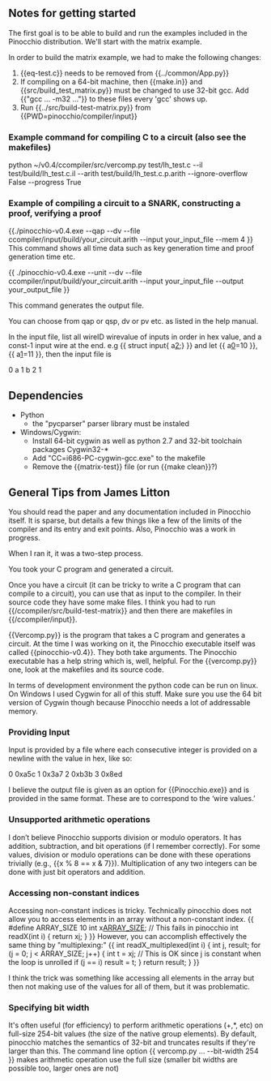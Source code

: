 ## Notes for getting started
The first goal is to be able to build and run the examples included in the Pinocchio distribution. We'll start with the matrix example.
 
In order to build the matrix example, we had to make the following changes:  
1. {{eq-test.c}} needs to be removed from {{../common/App.py}}
2. If compiling on a 64-bit machine, then {{make.in}} and {{src/build_test_matrix.py}} must be changed to use 32-bit gcc. Add {{"gcc ... -m32 ..."}} to these files every 'gcc' shows up. 
3. Run {{../src/build-test-matrix.py}} from {{PWD=pinocchio/compiler/input}}

### Example command for compiling C to a circuit (also see the makefiles)
  python ~/v0.4/ccompiler/src/vercomp.py test/lh_test.c --il test/build/lh_test.c.il --arith test/build/lh_test.c.p.arith --ignore-overflow False --progress True

### Example of compiling a circuit to a SNARK, constructing a proof, verifying a proof
{{./pinocchio-v0.4.exe --qap --dv --file ccompiler/input/build/your_circuit.arith --input your_input_file --mem 4 }}
This command shows all time data such as key generation time and proof generation time etc. 

{{ ./pinocchio-v0.4.exe --unit --dv --file ccompiler/input/build/your_circuit.arith --input your_input_file --output your_output_file }}

This command generates the output file. 

You can choose from qap or qsp, dv or pv etc. as listed in the help manual. 

In the input file, list all wireID wirevalue of inputs in order in hex value, and a const-1 input wire at the end. 
e.g {{ struct input{ a[2](2);} }} and let {{ a[0](0)=10 }}, {{ a[1](1)=11 }}, then the input file is 

0 a 
1 b 
2 1

## Dependencies
* Python
	* the "pycparser" parser library must be instaled
* Windows/Cygwin: 
	* Install 64-bit cygwin as well as python 2.7 and 32-bit toolchain packages Cygwin32-*
	* Add "CC=i686-PC-cygwin-gcc.exe" to the makefile
	* Remove the {{matrix-test}} file (or run {{make clean}}?)

## General Tips from James Litton

You should read the paper and any documentation included in Pinocchio
itself. It is sparse, but details a few things like a few of the limits
of the compiler and its entry and exit points. Also, Pinocchio was a
work in progress.

When I ran it, it was a two-step process.

You took your C program and generated a circuit.

Once you have a circuit (it can be tricky to write a C program that can
compile to a circuit), you can use that as input to the compiler. In
their source code they have some make files. I think you had to
run {{/ccompiler/src/build-test-matrix}} and then there are makefiles
in {{/ccompiler/input}}.

{{Vercomp.py}} is the program that takes a C program and generates a
circuit.  At the time I was working on it, the Pinocchio executable
itself was called {{pinocchio-v0.4}}. They both take arguments. The
Pinocchio executable has a help string which is, well, helpful. For the
{{vercomp.py}} one, look at the makefiles and its source code.

In terms of development environment the python code can be run on linux.
On Windows I used Cygwin for all of this stuff. Make sure you use the 64
bit version of Cygwin though because Pinocchio needs a lot of
addressable memory.

### Providing Input 

Input is provided by a file where each consecutive integer is provided
on a newline with the value in hex, like so:

0 0xa5c
1 0x3a7
2 0xb3b
3 0x8ed

I believe the output file is given as an option for {{Pinocchio.exe}} and is
provided in the same format. These are to correspond to the ‘wire
values.’

### Unsupported arithmetic operations

I don’t believe Pinocchio supports division or modulo operators. It has
addition, subtraction, and bit operations (if I remember correctly). For
some values, division or modulo operations can be done with these
operations trivially (e.g., {{x % 8 == x & 7}}). Multiplication of any two
integers can be done with just bit operators and addition. 

### Accessing non-constant indices
Accessing non-constant indices is tricky. Technically pinocchio does not allow you to access elements in an array without a non-constant index.
{{
#define ARRAY_SIZE 10
int x[ARRAY_SIZE](ARRAY_SIZE);
// This fails in pinocchio
int readX(int i) {
   return x[i](i);
}
}} 
However, you can accomplish effectively the same thing by "multiplexing:"
{{
int readX_multiplexed(int i) {
   int j, result;
   for (j = 0; j < ARRAY_SIZE; j++) {
      int t = x[j](j); // This is OK since j is constant when the loop is unrolled
      if (j == i) result = t;
   }
   return result;
}
}}

I think the trick was something like
accessing all elements in the array but then not making use of the
values for all of them, but it was problematic.

### Specifying bit width
It's often useful (for efficiency) to perform arithmetic operations (+,*, etc) on full-size 254-bit values (the size of the native group elements). By default, pinocchio matches the semantics of 32-bit and truncates results if they're larger than this. The command line option
{{
    vercomp.py ... --bit-width 254
}}
makes arithmetic operation use the full size (smaller bit widths are possible too, larger ones are not)